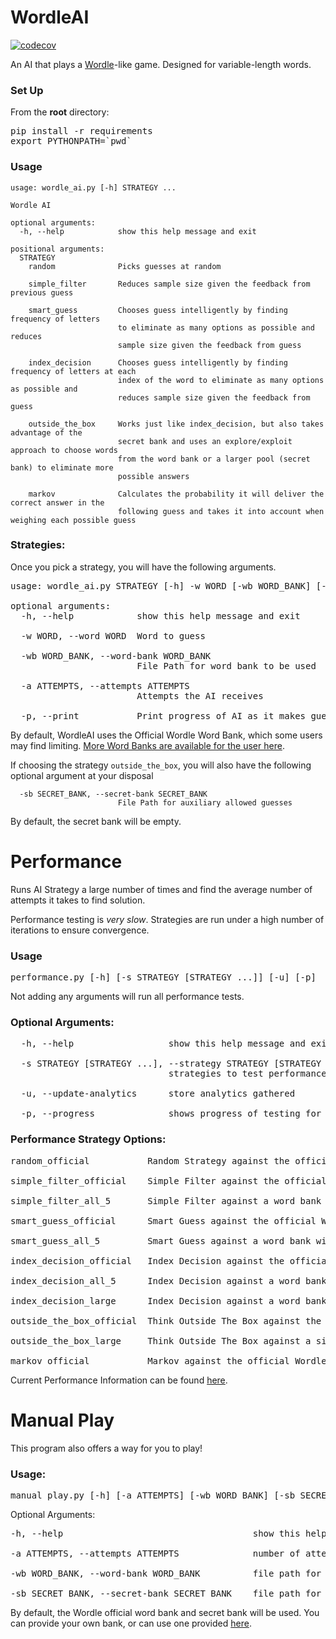 # WordleAI
[![codecov](https://codecov.io/gh/franciscoturdera00/WordleAI/branch/main/graph/badge.svg?token=hsoJlTJT0Q)](https://codecov.io/gh/franciscoturdera00/WordleAI)

An AI that plays a <a href="https://www.nytimes.com/games/wordle/index.html" target="_blank">Wordle</a>-like game.
Designed for variable-length words.

### Set Up
From the **root** directory:
<pre>
pip install -r requirements
export PYTHONPATH=`pwd`
</pre>

### Usage
```
usage: wordle_ai.py [-h] STRATEGY ...

Wordle AI

optional arguments:
  -h, --help            show this help message and exit

positional arguments:
  STRATEGY
    random              Picks guesses at random

    simple_filter       Reduces sample size given the feedback from previous guess

    smart_guess         Chooses guess intelligently by finding frequency of letters 
                        to eliminate as many options as possible and reduces 
                        sample size given the feedback from guess

    index_decision      Chooses guess intelligently by finding frequency of letters at each
                        index of the word to eliminate as many options as possible and 
                        reduces sample size given the feedback from guess

    outside_the_box     Works just like index_decision, but also takes advantage of the 
                        secret bank and uses an explore/exploit approach to choose words 
                        from the word bank or a larger pool (secret bank) to eliminate more 
                        possible answers

    markov              Calculates the probability it will deliver the correct answer in the 
                        following guess and takes it into account when weighing each possible guess
```

### Strategies:
Once you pick a strategy, you will have the following arguments.
<pre>
usage: wordle_ai.py STRATEGY [-h] -w WORD [-wb WORD_BANK] [-a ATTEMPTS] [-p]

optional arguments:
  -h, --help            show this help message and exit

  -w WORD, --word WORD  Word to guess

  -wb WORD_BANK, --word-bank WORD_BANK
                        File Path for word bank to be used

  -a ATTEMPTS, --attempts ATTEMPTS
                        Attempts the AI receives

  -p, --print           Print progress of AI as it makes guesses
</pre>

By default, WordleAI uses the Official Wordle Word Bank, which some users may find limiting.
[More Word Banks are available for the user here](word_banks/).

If choosing the strategy ```outside_the_box```, you will also have the following optional argument at your disposal

```
  -sb SECRET_BANK, --secret-bank SECRET_BANK
                        File Path for auxiliary allowed guesses
```
By default, the secret bank will be empty.

# Performance

Runs AI Strategy a large number of times and find the average number of 
attempts it takes to find solution.

Performance testing is *very slow*. Strategies are run under a high number 
of iterations to ensure convergence.

### Usage
<pre>
performance.py [-h] [-s STRATEGY [STRATEGY ...]] [-u] [-p]
</pre>

Not adding any arguments will run all performance tests.
### Optional Arguments:
<pre>
  -h, --help                  show this help message and exit

  -s STRATEGY [STRATEGY ...], --strategy STRATEGY [STRATEGY ...]
                              strategies to test performance for

  -u, --update-analytics      store analytics gathered

  -p, --progress              shows progress of testing for each strategy tested
</pre>

### Performance Strategy Options:
<pre>
random_official           Random Strategy against the official Wordle word list

simple_filter_official    Simple Filter against the official Wordle word list

simple_filter_all_5       Simple Filter against a word bank with all 5 letter words

smart_guess_official      Smart Guess against the official Wordle word list

smart_guess_all_5         Smart Guess against a word bank with all 5 letter words

index_decision_official   Index Decision against the official Wordle word list

index_decision_all_5      Index Decision against a word bank with all 5 letter words

index_decision_large      Index Decision against a word bank against a simplified 5 letter words list

outside_the_box_official  Think Outside The Box against the official Wordle word list and Official Guess List

outside_the_box_large     Think Outside The Box against a simplified 5 letter words list and all 5 letters Guess List

markov_official           Markov against the official Wordle word list
</pre>

Current Performance Information can be found [here](performance_analytics/analytics.json).

# Manual Play
This program also offers a way for you to play!

### Usage: 
<pre>
manual_play.py [-h] [-a ATTEMPTS] [-wb WORD_BANK] [-sb SECRET_BANK]
</pre>

Optional Arguments:
<pre>
-h, --help                                    show this help message and exit

-a ATTEMPTS, --attempts ATTEMPTS              number of attempts the player receives

-wb WORD_BANK, --word-bank WORD_BANK          file path for Word Bank to be used for game

-sb SECRET_BANK, --secret-bank SECRET_BANK    file path for auxiliary allowed guesses
</pre>

By default, the Wordle official word bank and secret bank will be used. You can provide your own bank, or can use one provided [here](word_banks/).